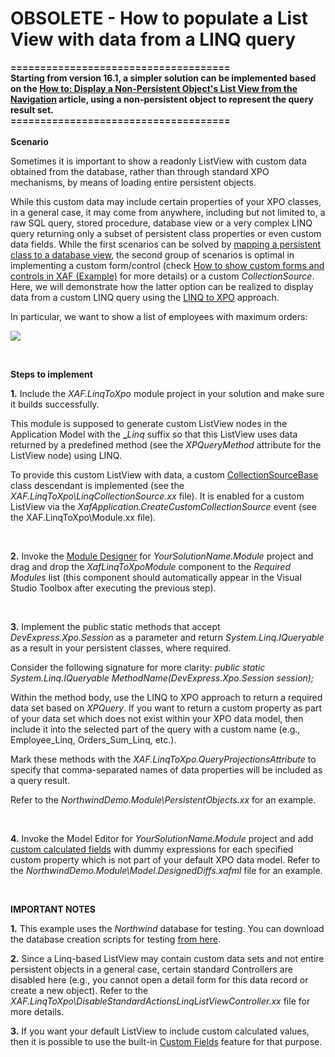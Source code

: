 # OBSOLETE - How to populate a List View with data from a LINQ query


<p><strong>=====================================</strong><br><strong>Starting from version 16.1, a simpler solution can be implemented based on the <a href="https://documentation.devexpress.com/eXpressAppFramework/CustomDocument114052.aspx">How to: Display a Non-Persistent Object's List View from the Navigation</a> article, using a non-persistent object to represent the query result set.</strong><br><strong>=====================================<br><br>Scenario</strong></p>
<p>Sometimes it is important to show a readonly ListView with custom data obtained from the database, rather than through standard XPO mechanisms, by means of loading entire persistent objects.</p>
<p>While this custom data may include certain properties of your XPO classes, in a general case, it may come from anywhere, including but not limited to, a raw SQL query, stored procedure, database view or a very complex LINQ query returning only a subset of persistent class properties or even custom data fields. While the first scenarios can be solved by <a href="https://documentation.devexpress.com/#Xaf/CustomDocument3281"><u>mapping a persistent class to a database view</u></a>, the second group of scenarios is optimal in implementing a custom form/control (check <a href="https://www.devexpress.com/Support/Center/p/E911">How to show custom forms and controls in XAF (Example)</a> for more details) or a custom <em>CollectionSource</em>. <br> Here, we will demonstrate how the latter option can be realized to display data from a custom LINQ query using the <a href="https://documentation.devexpress.com/#XPO/CustomDocument4060"><u>LINQ to XPO</u></a> approach.</p>
<p>In particular, we want to show a list of employees with maximum orders:</p>
<p><img src="https://raw.githubusercontent.com/DevExpress-Examples/obsolete-how-to-populate-a-list-view-with-data-from-a-linq-query-e859/9.1.2+/media/4ed81ad9-f950-4a9d-8844-77b070542856.png"></p>
<br>
<p><strong>Steps to implement</strong></p>
<p><strong>1.</strong> Include the <em>XAF.LinqToXpo</em> module project in your solution and make sure it builds successfully.</p>
<p>This module is supposed to generate custom ListView nodes in the Application Model with the <strong>_</strong><em>Linq </em>suffix so that this ListView uses data returned by a predefined method (see the <em>XPQueryMethod</em> attribute for the ListView node) using LINQ.</p>
<p>To provide this custom ListView with data, a custom <a href="https://documentation.devexpress.com/#Xaf/clsDevExpressExpressAppCollectionSourceBasetopic"><u>CollectionSourceBase</u></a> class descendant is implemented (see the <em>XAF.LinqToXpo\LinqCollectionSource.xx</em> file). It is enabled for a custom ListView via the <em>XafApplication.CreateCustomCollectionSource</em> event (see the XAF.LinqToXpo\Module.xx file).</p>
<br>
<p><strong>2.</strong> Invoke the <a href="https://documentation.devexpress.com/#Xaf/CustomDocument2828"><u>Module Designer</u></a> for <em>YourSolutionName.Module</em> project and drag and drop the <em>XafLinqToXpoModule</em> component to the <em>Required Modules</em> list (this component should automatically appear in the Visual Studio Toolbox after executing the previous step).</p>
<br>
<p><strong>3.</strong> Implement the public static methods that accept <em>DevExpress.Xpo.Session</em> as a parameter and return <em>System.Linq.IQueryable</em> as a result in your persistent classes, where required.</p>
<p>Consider the following signature for more clarity: <em>public static System.Linq.IQueryable MethodName(DevExpress.Xpo.Session session)</em><em>;</em></p>
<p>Within the method body, use the LINQ to XPO approach to return a required data set based on <em>XPQuery<T></em>. If you want to return a custom property as part of your data set which does not exist within your XPO data model, then include it into the selected part of the query with a custom name (e.g., Employee_Linq, Orders_Sum_Linq, etc.).</p>
<p>Mark these methods with the <em>XAF.LinqToXpo.QueryProjectionsAttribute</em> to specify that comma-separated names of data properties will be included as a query result.</p>
<p>Refer to the <em>NorthwindDemo.Module\PersistentObjects.xx</em> for an example.</p>
<br>
<p><strong>4.</strong> Invoke the Model Editor for <em>YourSoluti</em><em>onName.Module</em> project and add <a href="https://documentation.devexpress.com/#Xaf/CustomDocument3583"><u>custom calculated fields</u></a> with dummy expressions for each specified custom property which is not part of your default XPO data model. Refer to the <em>NorthwindDemo.Module\Model.DesignedDiffs.xafml</em> file for an example.</p>
<br>
<p><strong>IMPORTANT NOTES</strong></p>
<p><strong>1.</strong> This example uses the <em>Northwind </em>database for testing. You can download the database creation scripts for testing <a href="http://technet.microsoft.com/en-us/library/ms143221(v=sql.105).aspx"><u>from here</u></a>.</p>
<p><strong>2.</strong> Since a Linq-based ListView may contain custom data sets and not entire persistent objects in a general case, certain standard Controllers are disabled here (e.g., you cannot open a detail form for this data record or create a new object). Refer to the <em>XAF.LinqToXpo\DisableStandardActionsLinqListViewController.xx</em> file for more details.</p>
<p><strong>3.</strong> If you want your default ListView to include custom calculated values, then it is possible to use the built-in <a href="https://documentation.devexpress.com/#Xaf/CustomDocument3583"><u>Custom Fields</u></a> feature for that purpose.</p>

<br/>


